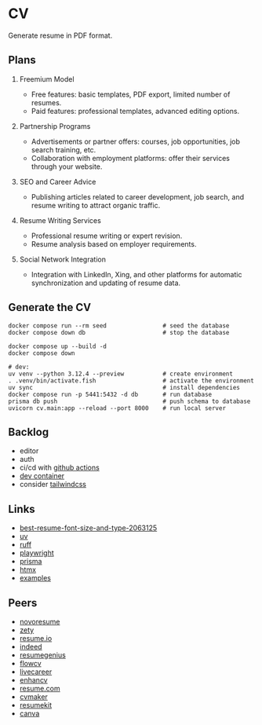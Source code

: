 <!-- markdownlint-disable MD022 MD031 MD032 -->
# CV

Generate resume in PDF format.

## Plans

1. Freemium Model
    - Free features: basic templates, PDF export, limited number of resumes.
    - Paid features: professional templates, advanced editing options.

2. Partnership Programs
    - Advertisements or partner offers: courses, job opportunities, job search training, etc.
    - Collaboration with employment platforms: offer their services through your website.

3. SEO and Career Advice
    - Publishing articles related to career development, job search, and resume writing to attract organic traffic.

4. Resume Writing Services
    - Professional resume writing or expert revision.
    - Resume analysis based on employer requirements.

5. Social Network Integration
    - Integration with LinkedIn, Xing, and other platforms for automatic synchronization and updating of resume data.

## Generate the CV

```shell
docker compose run --rm seed                # seed the database
docker compose down db                      # stop the database

docker compose up --build -d
docker compose down

# dev:
uv venv --python 3.12.4 --preview           # create environment
. .venv/bin/activate.fish                   # activate the environment
uv sync                                     # install dependencies
docker compose run -p 5441:5432 -d db       # run database
prisma db push                              # push schema to database
uvicorn cv.main:app --reload --port 8000    # run local server
```

## Backlog

- editor
- auth
- ci/cd with [github actions](https://docs.github.com/en/actions)
- [dev container](https://code.visualstudio.com/docs/devcontainers/containers)
- consider [tailwindcss](https://tailwindcss.com/)

## Links

- [best-resume-font-size-and-type-2063125](https://www.thebalancecareers.com/best-resume-font-size-and-type-2063125)
- [uv](https://docs.astral.sh/uv/)
- [ruff](https://docs.astral.sh/ruff/)
- [playwright](https://playwright.dev/python/)
- [prisma](https://prisma-client-py.readthedocs.io)
- [htmx](https://htmx.org/)
- [examples](https://github.com/marty331/fasthtmx/)

## Peers

- [novoresume](https://novoresume.com/)
- [zety](https://zety.com/resume-builder)
- [resume.io](https://resume.io/)
- [indeed](https://www.indeed.com/create-resume/)
- [resumegenius](https://resumegenius.com/)
- [flowcv](https://flowcv.com/)
- [livecareer](https://www.livecareer.com/resume/builder)
- [enhancv](https://enhancv.com/resume-builder/)
- [resume.com](https://www.resume.com/)
- [cvmaker](https://www.cvmaker.com/)
- [resumekit](https://resumekit.com/)
- [canva](https://www.canva.com/create/resumes/)
